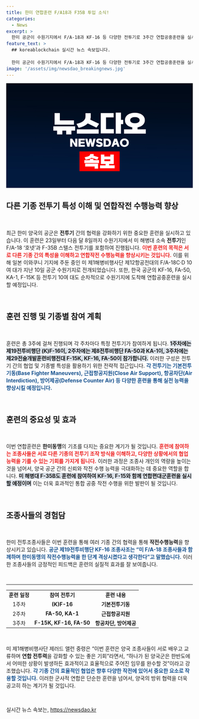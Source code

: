 ```yaml
---
title: 한미 연합훈련 F/A18과 F35B 투입 소식!
categories:
  - News
excerpt: >
  한미 공군이 수원기지에서 F/A-18과 KF-16 등 다양한 전투기로 3주간 연합공중훈련을 실시한다. 이번 훈련은 양국의 작전 수행 능력을 강화하며, 한미동맹의 결속을 다지는 기회가 될 예정이다.
feature_text: >
  ## koreablockchain 실시간 뉴스 속보입니다.

  한미 공군이 수원기지에서 F/A-18과 KF-16 등 다양한 전투기로 3주간 연합공중훈련을 실시한다. 이번 훈련은 양국의 작전 수행 능력을 강화하며, 한미동맹의 결속을 다지는 기회가 될 예정이다.
image: '/assets/img/newsdao_breakingnews.jpg'
---
```


<p><img src="/assets/img/newsdao_breakingnews.jpg" alt="koreablockchain 속보" /></p>

<h2 data-ke-size="size26">다른 기종 전투기 특성 이해 및 연합작전 수행능력 향상</h2>

<p data-ke-size="size16">&nbsp;</p>

<p data-ke-size="size16">최근 한미 양국의 공군은 <b>전투기</b> 간의 협력을 강화하기 위한 중요한 훈련을 실시하고 있습니다. 이 훈련은 23일부터 다음 달 8일까지 수원기지에서 미 해병대 소속 <b>전투기</b>인 F/A-18 ‘호넷’과 F-35B 스텔스 전투기를 포함하여 진행됩니다. <b><span style="color: #ee2323;">이번 훈련의 목적은 서로 다른 기종 간의 특성을 이해하고 연합작전 수행능력을 향상시키는 것입니다.</span></b> 이를 위해 일본 이와쿠니 기지에 주둔 중인 미 제1해병비행사단 제12항공전대의 F/A-18C·D 10여 대가 지난 10일 공군 수원기지로 전개되었습니다. 또한, 한국 공군의 KF-16, FA-50, KA-1, F-15K 등 전투기 10여 대도 순차적으로 수원기지에 도착해 연합공중훈련을 실시할 예정입니다.</p>

<p data-ke-size="size16">&nbsp;</p>

<h2 data-ke-size="size26">훈련 진행 및 기종별 참여 계획</h2>

<p data-ke-size="size16">&nbsp;</p>

<p data-ke-size="size16">훈련은 총 3주에 걸쳐 진행되며 각 주차마다 특정 전투기가 참여하게 됩니다. <b><span style="background-color: #21538527;">1주차에는 제19전투비행단 (K)F-16이, 2주차에는 제8전투비행단 FA-50과 KA-1이, 3주차에는 제29전술개발훈련비행전대 F-15K, KF-16, FA-50이 참가합니다.</span></b> 이러한 구성은 전투기 간의 협업 및 기종별 특성을 활용하기 위한 전략적 접근입니다. <b><span style="color: #1a5490;">각 전투기는 기본전투기동(Base Fighter Maneuvers), 근접항공지원(Close Air Support), 항공차단(Air Interdiction), 방어제공(Defense Counter Air) 등 다양한 훈련을 통해 실전 능력을 향상시킬 예정입니다.</span></b></p>

<p data-ke-size="size16">&nbsp;</p>

<h2 data-ke-size="size26">훈련의 중요성 및 효과</h2>

<p data-ke-size="size16">&nbsp;</p>

<p data-ke-size="size16">이번 연합훈련은 <b>한미동맹</b>의 기초를 다지는 중요한 계기가 될 것입니다. <b><span style="color: #ee2323;">훈련에 참여하는 조종사들은 서로 다른 기종의 전투기 조작 방식을 이해하고, 다양한 상황에서의 협업 능력을 기를 수 있는 기회를 가지게 됩니다.</span></b> 이러한 과정은 조종사 개인의 역량을 높이는 것을 넘어서, 양국 공군 간의 신뢰와 작전 수행 능력을 극대화하는 데 중요한 역할을 합니다. <b><span style="background-color: #21538527;">미 해병대 F-35B도 훈련에 참여하여 KF-16, F-15와 함께 연합편대군훈련을 실시할 예정이며</span></b> 이는 더욱 효과적인 통합 공중 작전 수행을 위한 발판이 될 것입니다.</p>

<p data-ke-size="size16">&nbsp;</p>

<h2 data-ke-size="size26">조종사들의 경험담</h2>

<p data-ke-size="size16">&nbsp;</p>

<p data-ke-size="size16">한미 전투조종사들은 이번 훈련을 통해 여러 기종 간의 협력을 통해 <b>작전수행능력</b>을 향상시키고 있습니다. <b><span style="color: #1a5490;">공군 제19전투비행단 KF-16 조종사조는 “미 F/A-18 조종사들과 함께하며 한미동맹의 작전수행능력을 한 단계 격상시켰다고 생각한다”고 말했습니다.</span></b> 이러한 조종사들의 긍정적인 피드백은 훈련의 실질적 효과를 잘 보여줍니다.</p>

<p data-ke-size="size16">&nbsp;</p>

<hr />

<table style="width: 100%; border-collapse: collapse;">
<tr>
<td style="text-align: center; height: 17px;"><b>훈련 일정</b></td>
<td style="text-align: center; height: 17px;"><b>참여 전투기</b></td>
<td style="text-align: center; height: 17px;"><b>훈련 내용</b></td>
</tr>
<tr>
<td style="text-align: center; height: 17px;">1주차</td>
<td style="text-align: center; height: 17px;"><b>(K)F-16</b></td>
<td style="text-align: center; height: 17px;"><b>기본전투기동</b></td>
</tr>
<tr>
<td style="text-align: center; height: 17px;">2주차</td>
<td style="text-align: center; height: 17px;"><b>FA-50, KA-1</b></td>
<td style="text-align: center; height: 17px;"><b>근접항공지원</b></td>
</tr>
<tr>
<td style="text-align: center; height: 17px;">3주차</td>
<td style="text-align: center; height: 17px;"><b>F-15K, KF-16, FA-50</b></td>
<td style="text-align: center; height: 17px;"><b>항공차단, 방어제공</b></td>
</tr>
</table>

<p data-ke-size="size16">&nbsp;</p>

<p data-ke-size="size16">미 제1해병비행사단 제러드 앨런 중령은 “이번 훈련은 양국 조종사들이 서로 배우고 교류하며 <b>연합 전투력</b>을 강화할 수 있는 좋은 기회”라면서, “하나가 된 양국군은 한반도에서 어떠한 상황이 발생하든 효과적이고 효율적으로 주어진 임무를 완수할 것”이라고 강조했습니다. <b><span style="color: #1a5490;">각 기종 간의 효율적인 협업은 향후 다양한 작전에 있어서 중요한 요소로 작용할 것입니다.</span></b> 이러한 군사적 연합은 단순한 훈련을 넘어서, 양국의 방위 협력을 더욱 공고히 하는 계기가 될 것입니다.</p>

<p data-ke-size="size16">&nbsp;</p>
실시간 뉴스 속보는, <a href="https://newsdao.kr" rel="dofollow">https://newsdao.kr</a>


